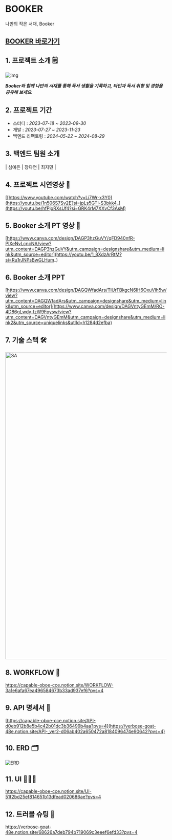 # BOOKER
나만의 작은 서재, Booker


 ## [BOOKER 바로가기](https://read.our-booker.site/)

## 1. 프로젝트 소개 🗒

![img](https://github.com/project-fourtato/Backend_v3/assets/84323684/d9742683-311a-4f06-88ef-f394af492f70)

**_Booker와 함께 나만의 서재를 통해 독서 생활을 기록하고, 타인과 독서 취향 및 경험을 공유해 보세요._**


## 2. 프로젝트 기간
- 스터디 : _2023-07-18 ~ 2023-09-30_
- 개발 : _2023-07-27 ~ 2023-11-23_
- 백엔드 리팩토링 : _2024-05-22 ~ 2024-08-29_

## 3. 백엔드 팀원 소개  
| 심예은 | 장다연 | 최지민 |

## 4. 프로젝트 시연영상 📌
[[https://www.youtube.com/watch?v=Lj7Wr-x3Y0](https://youtu.be/1n506S7Sv2E?si=jpLs5GTl-S3bkk4_](https://youtu.be/hfPjoRXsUf4?si=GRK4rM7XXvCf3AsM)

## 5. Booker 소개 PT 영상 📌
[https://www.canva.com/design/DAGP3hzGuVY/qFD940nfR-PlXeNvLcncNA/view?utm_content=DAGP3hzGuVY&utm_campaign=designshare&utm_medium=link&utm_source=editor](https://youtu.be/1_8XdzArRtM?si=Ru1rJNPsBwGLHum_)

## 6. Booker 소개 PPT
[https://www.canva.com/design/DAGQWfadArs/TiUrTBkgcN6IH6OxuVlh5w/view?utm_content=DAGQWfadArs&utm_campaign=designshare&utm_medium=link&utm_source=editor](https://www.canva.com/design/DAGVntyGEmM/RO-4D86gLwdy-IzW9Fpysw/view?utm_content=DAGVntyGEmM&utm_campaign=designshare&utm_medium=link2&utm_source=uniquelinks&utlId=h1284d2efba)

## 7. 기술 스택 🛠
<img width="960" alt="SA" src="https://github.com/user-attachments/assets/d37fd644-d4a8-46d9-a23d-8cbfa8753bc5">

## 8. WORKFLOW 🫧
https://capable-oboe-cce.notion.site/WORKFLOW-3a1e6afa67ea496584673b33ad937ef6?pvs=4

## 9. API 명세서 📃
[https://capable-oboe-cce.notion.site/API-d0eb912b8e5b4c42b01dc3b36499b4aa?pvs=4](https://verbose-goat-48e.notion.site/API-_ver2-d06ab402a650472a8184096474e90642?pvs=4)

## 10. ERD 🗂
![ERD](https://github.com/user-attachments/assets/75b312a2-af39-49d6-b16e-6db69e56c515)

## 11. UI 👩🏻‍💻
https://capable-oboe-cce.notion.site/UI-51f2bd25ef814651b13dfead020686ae?pvs=4

## 12. 트러블 슈팅 🎃
https://verbose-goat-48e.notion.site/68626a7deb794b719069c3eeef6efd33?pvs=4
